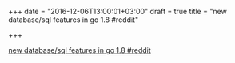 +++
date = "2016-12-06T13:00:01+03:00"
draft = true
title = "new database/sql features in go 1.8  #reddit"

+++

<p><a href="https://t.co/fB16f3lpSH">new database/sql features in go 1.8  #reddit</a></p>
